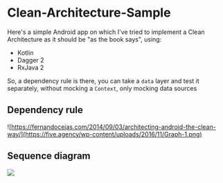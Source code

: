# Clean-Architecture-Sample

Here's a simple Android app on which I've tried to implement a Clean Architecture as it should be "as the book says", using:

* Kotlin
* Dagger 2
* RxJava 2

So, a dependency rule is there, you can take a `data` layer and test it separately, without mocking a `Context`, only mocking data sources

## Dependency rule
![https://fernandocejas.com/2014/09/03/architecting-android-the-clean-way/](https://five.agency/wp-content/uploads/2016/11/Graph-1.png)

## Sequence diagram
![](https://i101.fastpic.ru/big/2018/0917/66/cb658b056efe63bfa7d9d224432a3e66.png)
